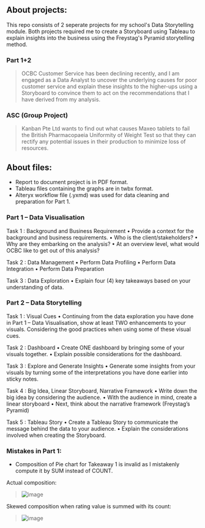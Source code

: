 ## About projects:
This repo consists of 2 seperate projects for my school's Data Storytelling module. Both projects required me to create a Storyboard using Tableau to explain insights into the business using the Freystag's Pyramid storytelling method. 

### Part 1+2
> OCBC Customer Service has been declining recently, and I am engaged as a Data Analyst to uncover the underlying causes for poor customer service and explain these insights to the higher-ups using a Storyboard to convince them to act on the recommendations that I have derived from my analysis.

### ASC (Group Project)
> Kanban Pte Ltd wants to find out what causes Maxeo tablets to fail the British Pharmacopaeia Uniformity of Weight Test so that they can rectify any potential issues in their production to minimize loss of resources.

## About files:
- Report to document project is in PDF format.
- Tableau files containing the graphs are in twbx format.
- Alteryx workflow file (.yxmd) was used for data cleaning and preparation for Part 1.

### Part 1 – Data Visualisation
Task 1 : Background and Business Requirement
•	Provide a context for the background and business requirements.
•	Who is the client/stakeholders?
•	Why are they embarking on the analysis?
•	At an overview level, what would OCBC like to get out of this analysis?

Task 2 : Data Management
•	Perform Data Profiling
•	Perform Data Integration
•	Perform Data Preparation

Task 3 : Data Exploration
•	Explain four (4) key takeaways based on your understanding of data.

### Part 2 – Data Storytelling

Task 1 : Visual Cues
•	Continuing from the data exploration you have done in Part 1 – Data Visualisation, show at least TWO enhancements to your visuals. Considering the good practices when using some of these visual cues.

Task 2 : Dashboard
•	Create ONE dashboard by bringing some of your visuals together. 
•	Explain possible considerations for the dashboard.

Task 3 : Explore and Generate Insights 
•	Generate some insights from your visuals by turning some of the interpretations you have done earlier into sticky notes. 

Task 4 : Big Idea, Linear Storyboard, Narrative Framework
•	Write down the big idea by considering the audience.
•	With the audience in mind, create a linear storyboard 
•	Next, think about the narrative framework (Freystag’s Pyramid) 

Task 5 : Tableau Story
•	Create a Tableau Story to communicate the message behind the data to your audience.
•	Explain the considerations involved when creating the Storyboard.


### Mistakes in Part 1:
- Composition of Pie chart for Takeaway 1 is invalid as I mistakenly compute it by SUM instead of COUNT.
  
Actual composition:
> ![image](https://github.com/Javen05/Data-Storytelling/assets/107395637/1e7e2daa-d371-40c3-8d1f-613f1a296458)

Skewed composition when rating value is summed with its count:
> ![image](https://github.com/Javen05/Data-Storytelling/assets/107395637/b0ca3915-2585-4e9e-a90c-d874e930324a)


